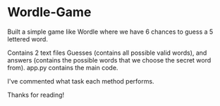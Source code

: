 # Wordle-Game

Built a simple game like Wordle where we have 6 chances to guess a 5 lettered word.

Contains 2 text files Guesses (contains all possible valid words), and answers (contains the possible words that we choose the secret word from).
app.py contains the main code.

I've commented what task each method performs.

Thanks for reading!